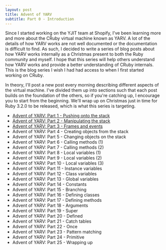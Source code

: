 ```yaml
---
layout: post
title: Advent of YARV
subtitle: Part 0 - Introduction
---
```


Since I started working on the YJIT team at Shopify, I've been learning more and more about the CRuby virtual machine known as YARV. A lot of the details of how YARV works are not well documented or the documentation is difficult to find. As such, I decided to write a series of blog posts about how YARV works internally as a Christmas present to both the Ruby community and myself. I hope that this series will help others understand how YARV works and provide a better understanding of CRuby internals. This is the blog series I wish I had had access to when I first started working on CRuby.

In theory, I'll post a new post every morning describing different aspects of the virtual machine. I've divided them up into sections such that each post builds on the foundation of the others, so if you're catching up, I encourage you to start from the beginning. We'll wrap up on Christmas just in time for Ruby 3.2.0 to be released, which is what this series is targeting.

* [Advent of YARV: Part 1 - Pushing onto the stack](/2022/11/28/advent-of-yarv-part-1.html)
* [Advent of YARV: Part 2 - Manipulating the stack](/2022/11/28/advent-of-yarv-part-2.html)
* [Advent of YARV: Part 3 - Frames and events](/2022/11/28/advent-of-yarv-part-3.html)
* Advent of YARV: Part 4 - Creating objects from the stack
* Advent of YARV: Part 5 - Changing objects on the stack
* Advent of YARV: Part 6 - Calling methods (1)
* Advent of YARV: Part 7 - Calling methods (2)
* Advent of YARV: Part 8 - Local variables (1)
* Advent of YARV: Part 9 - Local variables (2)
* Advent of YARV: Part 10 - Local variables (3)
* Advent of YARV: Part 11 - Instance variables
* Advent of YARV: Part 12 - Class variables
* Advent of YARV: Part 13 - Global variables
* Advent of YARV: Part 14 - Constants
* Advent of YARV: Part 15 - Branching
* Advent of YARV: Part 16 - Defining classes
* Advent of YARV: Part 17 - Defining methods
* Advent of YARV: Part 18 - Arguments
* Advent of YARV: Part 19 - Super
* Advent of YARV: Part 20 - Defined
* Advent of YARV: Part 21 - Catch tables
* Advent of YARV: Part 22 - Once
* Advent of YARV: Part 23 - Pattern matching
* Advent of YARV: Part 24 - Primitive
* Advent of YARV: Part 25 - Wrapping up
